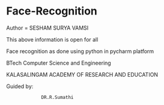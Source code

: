 # Face-Recognition

Author = SESHAM SURYA VAMSI

This above information is open for all

Face recognition as done using python in pycharm platform

BTech Computer Science and Engineering

KALASALINGAM ACADEMY OF RESEARCH AND EDUCATION


  Guided by:
               
                 DR.R.Sumathi
